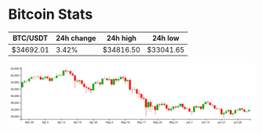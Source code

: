 # Bitcoin Stats

BTC/USDT|24h change|24h high|24h low|
|---|---|---|---|
|$34692.01|3.42%|$34816.50|$33041.65|

<img src="./chart.svg">
